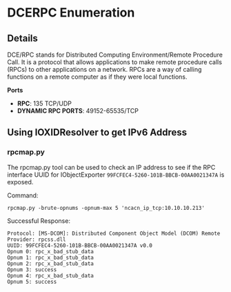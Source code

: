 # DCERPC Enumeration

## Details

DCE/RPC stands for Distributed Computing Environment/Remote Procedure Call. It is a protocol that allows applications to make remote procedure calls (RPCs) to other applications on a network. RPCs are a way of calling functions on a remote computer as if they were local functions.


**Ports**

* **RPC**: 135 TCP/UDP
* **DYNAMIC RPC PORTS**: 49152-65535/TCP

## Using IOXIDResolver to get IPv6 Address

### rpcmap.py

The rpcmap.py tool can be used to check an IP address to see if the RPC interface UUID for IObjectExporter  `99FCFEC4-5260-101B-BBCB-00AA0021347A` is exposed.

Command:

```shell
rpcmap.py -brute-opnums -opnum-max 5 'ncacn_ip_tcp:10.10.10.213'
```

Successful Response:

```
Protocol: [MS-DCOM]: Distributed Component Object Model (DCOM) Remote
Provider: rpcss.dll
UUID: 99FCFEC4-5260-101B-BBCB-00AA0021347A v0.0
Opnum 0: rpc_x_bad_stub_data
Opnum 1: rpc_x_bad_stub_data
Opnum 2: rpc_x_bad_stub_data
Opnum 3: success
Opnum 4: rpc_x_bad_stub_data
Opnum 5: success
```


